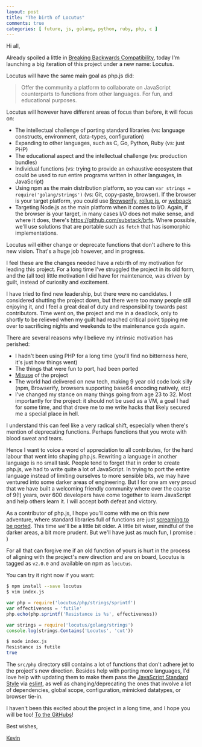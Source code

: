 ```yaml
---
layout: post
title: "The birth of Locutus"
comments: true
categories: [ future, js, golang, python, ruby, php, c ]
---
```


Hi all,

Already spoiled a little in [Breaking Backwards Compatibility](/blog/2016/04/20/breaking-bc/), today 
I'm launching a big iteration of this project under a new name: Locutus.

Locutus will have the same main goal as php.js did: 

> Offer the community a platform to collaborate on JavaScript counterparts 
to functions from other languages. For fun, and educational purposes.

Locutus will however have different areas of focus than before, it will focus on:

- The intellectual challenge of porting standard libraries (vs: language constructs, environment, data-types, configuration)
- Expanding to other languages, such as C, Go, Python, Ruby (vs: just PHP)
- The educational aspect and the intellectual challenge (vs: production bundles)
- Individual functions (vs: trying to provide an exhaustive ecosystem that could be used to run entire programs written in other languages, in JavaScript)
- Using npm as the main distribution platform, so you can `var strings = require('golang/strings')` (vs: Git, copy-paste, browser). If the browser is your target platform, you could use [Browserify](http://browserify.org/), [rollup.js](http://rollupjs.org/), or [webpack](https://webpack.github.io/)
- Targeting Node.js as the main platform when it comes to I/O. Again, if the browser is your target, in many cases I/O does not make sense, and where it does, there's https://github.com/substack/brfs. Where possible, we'll use solutions that are portable such as `fetch` that has isomorphic implementations.

Locutus will either change or deprecate functions that don't adhere to this new vision. That's a huge job however, and in progress.

I feel these are the changes needed have a rebirth of my motivation for leading this project. For a long time I've struggled the project in its old form, and the (all too) little motivation I did have for maintenance, was driven by guilt, instead of curiosity and excitement.

I have tried to find new leadership, but there were no candidates. I considered shutting the project down, but there were too many people still enjoying it, and I feel a great deal of duty and responsibility towards past contributors. Time went on, the project and me in a deadlock, only to shortly to be relieved when my guilt had reached critical point tipping me over to sacrificing nights and weekends to the maintenance gods again.

There are several reasons why I believe my intrinsic motivation has perished:

- I hadn't been using PHP for a long time (you'll find no bitterness here, it's just how things went)
- The things that were fun to port, had been ported
- [Misuse](https://github.com/kvz/locutus/issues/75) of the project
- The world had delivered on new tech, making 9 year old code look silly (npm, Browserify, browsers supporting base64 encoding natively, etc)
- I've changed my stance on many things going from age 23 to 32. Most importantly for the project: it should not be used as a VM, a goal I had for some time, and that drove me to me write hacks that likely secured me a special place in hell.

I understand this can feel like a very radical shift, especially when there's mention of deprecating functions. Perhaps functions that you wrote with blood sweat and tears. 

Hence I want to voice a word of appreciation to all contributes, for the hard labour that went into shaping php.js. Rewriting a language in another language is no small task. People tend to forget that in order to create php.js, we had to write quite a lot of JavaScript. In trying to port the entire language instead of limiting ourselves to more sensible bits, we may have ventured into some darker areas of engineering. But I for one am very proud that we have built a welcoming friendly community where over the coarse of 9(!) years, over 600 developers have come together to learn JavaScript and help others learn it. I will accept both defeat and victory.

As a contributor of php.js, I hope you'll come with me on this new adventure, where standard libraries full of functions are just [screaming to be ported](https://golang.org/pkg/strings/). This time we'll be a little bit older. A little bit wiser, mindful of the darker areas, a bit more prudent. But we'll have just as much fun, I promise : )

For all that can forgive me if an old function of yours is hurt in the process of aligning with the project's new direction and are on board, Locutus is tagged as `v2.0.0` and available on npm as `locutus`.

You can try it right now if you want:

```bash
$ npm install --save locutus
$ vim index.js
```

```javascript
var php = require('locutus/php/strings/sprintf')
var effectiveness = 'futile'
php.echo(php.sprintf('Resistance is %s', effectiveness))
```

```javascript
var strings = require('locutus/golang/strings')
console.log(strings.Contains('Locutus', 'cut'))
```

```bash
$ node index.js
Resistance is futile
true
```

The `src/php` directory still contains a lot of functions that don't adhere jet to the project's new direction. Besides help with porting more languages, I'd love help with updating them to make them pass the [JavaScript Standard Style](http://standardjs.com) via [eslint](http://eslint.org/), as well as changing/deprecating the ones that involve a lot of dependencies, global scope, configuration, mimicked datatypes, or browser tie-in.

I haven't been this excited about the project in a long time, and I hope you will be too! 
[To the GitHubs](https://github.com/kvz/locutus)!

Best wishes,

[Kevin](http://twitter.com/kvz)
